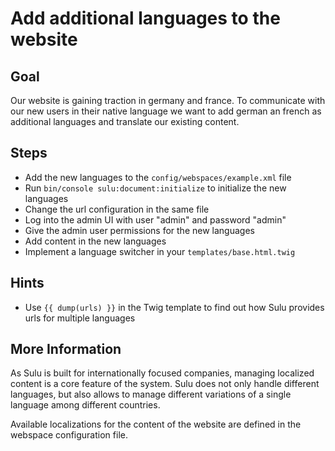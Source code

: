 Add additional languages to the website
=======================================

Goal
----

Our website is gaining traction in germany and france. To communicate with our new users in their native language we 
want to add german an french as additional languages and translate our existing content.

Steps
-----

* Add the new languages to the `config/webspaces/example.xml` file
* Run `bin/console sulu:document:initialize` to initialize the new languages
* Change the url configuration in the same file
* Log into the admin UI with user "admin" and password "admin"
* Give the admin user permissions for the new languages
* Add content in the new languages
* Implement a language switcher in your `templates/base.html.twig`

Hints
-----

* Use `{{ dump(urls) }}` in the Twig template to find out how Sulu provides urls for multiple languages

More Information
----------------

As Sulu is built for internationally focused companies, managing localized content is a core feature of the system. 
Sulu does not only handle different languages, but also allows to manage different variations of a single language 
among different countries. 

Available localizations for the content of the website are defined in the webspace configuration file. 
